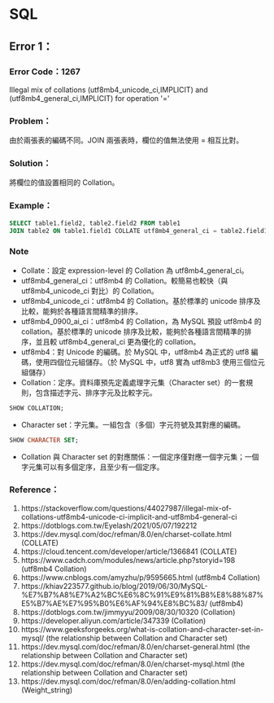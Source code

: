 # SQL
## Error 1：
### Error Code：1267
Illegal mix of collations (utf8mb4_unicode_ci,IMPLICIT) and (utf8mb4_general_ci,IMPLICIT) for operation '='
### Problem：
由於兩張表的編碼不同。JOIN 兩張表時，欄位的值無法使用 = 相互比對。
### Solution：
將欄位的值設置相同的 Collation。
### Example：
```SQL
SELECT table1.field2, table2.field2 FROM table1 
JOIN table2 ON table1.field1 COLLATE utf8mb4_general_ci = table2.field1 COLLATE utf8mb4_general_ci;
```
### Note
* Collate：設定 expression-level 的 Collation 為 utf8mb4_general_ci。
* utf8mb4_general_ci：utf8mb4 的 Collation。較簡易也較快（與 utf8mb4_unicode_ci 對比）的 Collation。
* utf8mb4_unicode_ci：utf8mb4 的 Collation。基於標準的 unicode 排序及比較，能夠於各種語言間精準的排序。
* utf8mb4_0900_ai_ci：utf8mb4 的 Collation，為 MySQL 預設 utf8mb4 的 collation。基於標準的 unicode 排序及比較，能夠於各種語言間精準的排序，並且較 utf8mb4_general_ci 更為優化的 collation。
* utf8mb4：對 Unicode 的編碼。於 MySQL 中，utf8mb4 為正式的 utf8 編碼，使用四個位元組儲存。（於 MySQL 中，utf8 實為 utf8mb3 使用三個位元組儲存）
* Collation：定序。資料庫預先定義處理字元集（Character set）的一套規則，包含描述字元、排序字元及比較字元。
```SQL
SHOW COLLATION;
```
* Character set：字元集。一組包含（多個）字元符號及其對應的編碼。
```SQL
SHOW CHARACTER SET;
```
* Collation 與 Character set 的對應關係：一個定序僅對應一個字元集；一個字元集可以有多個定序，且至少有一個定序。
### Reference：
<ol>
    <li>https://stackoverflow.com/questions/44027987/illegal-mix-of-collations-utf8mb4-unicode-ci-implicit-and-utf8mb4-general-ci</li>
    <li>https://dotblogs.com.tw/Eyelash/2021/05/07/192212</li>
    <li>https://dev.mysql.com/doc/refman/8.0/en/charset-collate.html (COLLATE)</li>
    <li>https://cloud.tencent.com/developer/article/1366841 (COLLATE)</li>
    <li>https://www.cadch.com/modules/news/article.php?storyid=198 (utf8mb4 Collation)</li>
    <li>https://www.cnblogs.com/amyzhu/p/9595665.html (utf8mb4 Collation)</li>
    <li>https://khiav223577.github.io/blog/2019/06/30/MySQL-%E7%B7%A8%E7%A2%BC%E6%8C%91%E9%81%B8%E8%88%87%E5%B7%AE%E7%95%B0%E6%AF%94%E8%BC%83/ (utf8mb4)</li>
    <li>https://dotblogs.com.tw/jimmyyu/2009/08/30/10320 (Collation)</li>
    <li>https://developer.aliyun.com/article/347339 (Collation)</li>
    <li>https://www.geeksforgeeks.org/what-is-collation-and-character-set-in-mysql/ (the relationship between Collation and Character set)</li>
    <li>https://dev.mysql.com/doc/refman/8.0/en/charset-general.html (the relationship between Collation and Character set)</li>
    <li>https://dev.mysql.com/doc/refman/8.0/en/charset-mysql.html (the relationship between Collation and Character set)</li>
    <li>https://dev.mysql.com/doc/refman/8.0/en/adding-collation.html (Weight_string)</li>
</ol>